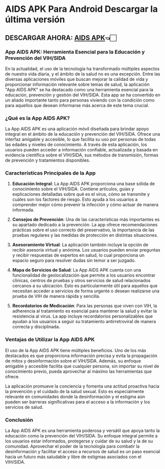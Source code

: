 # AIDS APK Para Android Descargar la última versión

## DESCARGAR AHORA: [AIDS APK](https://spoo.me/LVN11L)👈🏻

### **App AIDS APK: Herramienta Esencial para la Educación y Prevención del VIH/SIDA**

En la actualidad, el uso de la tecnología ha transformado múltiples aspectos de nuestra vida diaria, y el ámbito de la salud no es una excepción. Entre las diversas aplicaciones móviles que buscan mejorar la calidad de vida y proporcionar información relevante sobre temas de salud, la aplicación "App AIDS APK" se ha destacado como una herramienta esencial para la educación, prevención y gestión del VIH/SIDA. Esta app se ha convertido en un aliado importante tanto para personas viviendo con la condición como para aquellos que desean informarse más acerca de este tema crucial.

### ¿Qué es la App AIDS APK?

La App AIDS APK es una aplicación móvil diseñada para brindar apoyo integral en el ámbito de la educación y prevención del VIH/SIDA. Ofrece una interfaz amigable y accesible, lo que facilita su uso por personas de todas las edades y niveles de conocimiento. A través de esta aplicación, los usuarios pueden acceder a información confiable, actualizada y basada en evidencia científica sobre el VIH/SIDA, sus métodos de transmisión, formas de prevención y tratamientos disponibles.

### Características Principales de la App

1. **Educación Integral**: La App AIDS APK proporciona una base sólida de conocimiento sobre el VIH/SIDA. Contiene artículos, guías y explicaciones detalladas sobre qué es el virus, cómo se transmite y cuáles son los factores de riesgo. Esto ayuda a los usuarios a comprender mejor cómo prevenir la infección y cómo actuar de manera informada.

2. **Consejos de Prevención**: Una de las características más importantes es su apartado dedicado a la prevención. La app ofrece recomendaciones prácticas sobre el uso correcto del preservativo, la importancia de las pruebas regulares y las medidas de protección en distintas situaciones.

3. **Asesoramiento Virtual**: La aplicación también incluye la opción de recibir asesoría virtual y anónima. Los usuarios pueden enviar preguntas y recibir respuestas de expertos en salud, lo cual proporciona un espacio seguro para resolver dudas sin temor a ser juzgado.

4. **Mapa de Servicios de Salud**: La App AIDS APK cuenta con una funcionalidad de geolocalización que permite a los usuarios encontrar clínicas, centros de pruebas y otros servicios de salud relacionados cercanos a su ubicación. Esto es particularmente útil para aquellos que necesitan acceder a servicios de forma urgente o desean realizarse una prueba de VIH de manera rápida y sencilla.

5. **Recordatorios de Medicación**: Para las personas que viven con VIH, la adherencia al tratamiento es esencial para mantener la salud y evitar la resistencia al virus. La app incluye recordatorios personalizables que ayudan a los usuarios a seguir su tratamiento antirretroviral de manera correcta y disciplinada.

### Ventajas de Utilizar la App AIDS APK

El uso de la App AIDS APK tiene múltiples beneficios. Uno de los más destacados es que proporciona información precisa y evita la propagación de mitos y desinformación sobre el VIH/SIDA. Además, su enfoque amigable y accesible facilita que cualquier persona, sin importar su nivel de conocimiento previo, pueda aprovechar al máximo las herramientas que ofrece.

La aplicación promueve la conciencia y fomenta una actitud proactiva hacia la prevención y el cuidado de la salud sexual. Esto es especialmente relevante en comunidades donde la desinformación y el estigma aún pueden ser barreras significativas para el acceso a la información y los servicios de salud.

### Conclusión

La App AIDS APK es una herramienta poderosa y versátil que apoya tanto la educación como la prevención del VIH/SIDA. Su enfoque integral permite a los usuarios estar informados, protegerse y cuidar de su salud y la de su comunidad. Aprovechar el poder de la tecnología para combatir la desinformación y facilitar el acceso a recursos de salud es un paso esencial hacia un futuro más saludable y libre de estigmas asociados con el VIH/SIDA.
